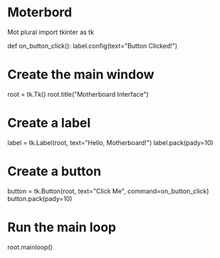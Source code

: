 # Moterbord
Mot plural
import tkinter as tk

def on_button_click():
    label.config(text="Button Clicked!")

# Create the main window
root = tk.Tk()
root.title("Motherboard Interface")

# Create a label
label = tk.Label(root, text="Hello, Motherboard!")
label.pack(pady=10)

# Create a button
button = tk.Button(root, text="Click Me", command=on_button_click)
button.pack(pady=10)

# Run the main loop
root.mainloop()
